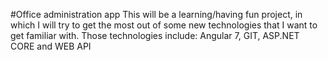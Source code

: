 #Office administration app
This will be a learning/having fun project, in which I will try to get the most out of some new technologies that I want to get familiar with.
Those technologies include: Angular 7, GIT, ASP.NET CORE and WEB API
